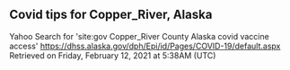 ## Covid tips for Copper_River, Alaska

Yahoo Search for 'site:gov Copper_River County Alaska covid vaccine access'
https://dhss.alaska.gov/dph/Epi/id/Pages/COVID-19/default.aspx
Retrieved on Friday, February 12, 2021 at 5:38AM (UTC)